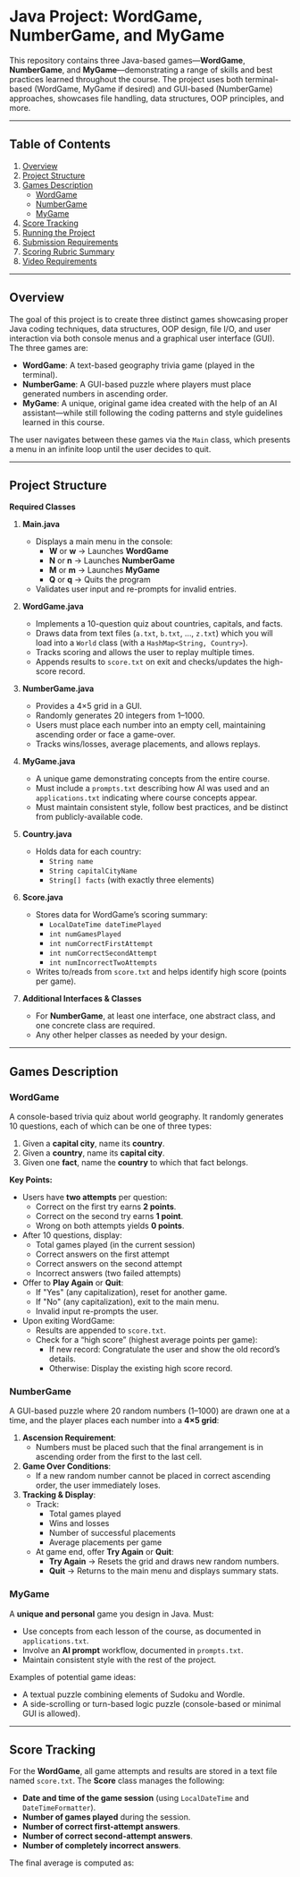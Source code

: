 # Java Project: WordGame, NumberGame, and MyGame

This repository contains three Java-based games—**WordGame**, **NumberGame**, and **MyGame**—demonstrating a range of skills and best practices learned throughout the course. The project uses both terminal-based (WordGame, MyGame if desired) and GUI-based (NumberGame) approaches, showcases file handling, data structures, OOP principles, and more.

---

## Table of Contents

1. [Overview](#overview)
2. [Project Structure](#project-structure)
3. [Games Description](#games-description)
    - [WordGame](#wordgame)
    - [NumberGame](#numbergame)
    - [MyGame](#mygame)
4. [Score Tracking](#score-tracking)
5. [Running the Project](#running-the-project)
6. [Submission Requirements](#submission-requirements)
7. [Scoring Rubric Summary](#scoring-rubric-summary)
8. [Video Requirements](#video-requirements)

---

## Overview

The goal of this project is to create three distinct games showcasing proper Java coding techniques, data structures, OOP design, file I/O, and user interaction via both console menus and a graphical user interface (GUI). The three games are:

- **WordGame**: A text-based geography trivia game (played in the terminal).
- **NumberGame**: A GUI-based puzzle where players must place generated numbers in ascending order.
- **MyGame**: A unique, original game idea created with the help of an AI assistant—while still following the coding patterns and style guidelines learned in this course.

The user navigates between these games via the `Main` class, which presents a menu in an infinite loop until the user decides to quit.

---

## Project Structure

**Required Classes**
1. **Main.java**
    - Displays a main menu in the console:
        - **W** or **w** → Launches **WordGame**
        - **N** or **n** → Launches **NumberGame**
        - **M** or **m** → Launches **MyGame**
        - **Q** or **q** → Quits the program
    - Validates user input and re-prompts for invalid entries.

2. **WordGame.java**
    - Implements a 10-question quiz about countries, capitals, and facts.
    - Draws data from text files (`a.txt`, `b.txt`, …, `z.txt`) which you will load into a `World` class (with a `HashMap<String, Country>`).
    - Tracks scoring and allows the user to replay multiple times.
    - Appends results to `score.txt` on exit and checks/updates the high-score record.

3. **NumberGame.java**
    - Provides a 4×5 grid in a GUI.
    - Randomly generates 20 integers from 1–1000.
    - Users must place each number into an empty cell, maintaining ascending order or face a game-over.
    - Tracks wins/losses, average placements, and allows replays.

4. **MyGame.java**
    - A unique game demonstrating concepts from the entire course.
    - Must include a `prompts.txt` describing how AI was used and an `applications.txt` indicating where course concepts appear.
    - Must maintain consistent style, follow best practices, and be distinct from publicly-available code.

5. **Country.java**
    - Holds data for each country:
        - `String name`
        - `String capitalCityName`
        - `String[] facts` (with exactly three elements)

6. **Score.java**
    - Stores data for WordGame’s scoring summary:
        - `LocalDateTime dateTimePlayed`
        - `int numGamesPlayed`
        - `int numCorrectFirstAttempt`
        - `int numCorrectSecondAttempt`
        - `int numIncorrectTwoAttempts`
    - Writes to/reads from `score.txt` and helps identify high score (points per game).

7. **Additional Interfaces & Classes**
    - For **NumberGame**, at least one interface, one abstract class, and one concrete class are required.
    - Any other helper classes as needed by your design.

---

## Games Description

### WordGame

A console-based trivia quiz about world geography. It randomly generates 10 questions, each of which can be one of three types:
1. Given a **capital city**, name its **country**.
2. Given a **country**, name its **capital city**.
3. Given one **fact**, name the **country** to which that fact belongs.

**Key Points:**
- Users have **two attempts** per question:
    - Correct on the first try earns **2 points**.
    - Correct on the second try earns **1 point**.
    - Wrong on both attempts yields **0 points**.
- After 10 questions, display:
    - Total games played (in the current session)
    - Correct answers on the first attempt
    - Correct answers on the second attempt
    - Incorrect answers (two failed attempts)
- Offer to **Play Again** or **Quit**:
    - If "Yes" (any capitalization), reset for another game.
    - If "No" (any capitalization), exit to the main menu.
    - Invalid input re-prompts the user.
- Upon exiting WordGame:
    - Results are appended to `score.txt`.
    - Check for a “high score” (highest average points per game):
        - If new record: Congratulate the user and show the old record’s details.
        - Otherwise: Display the existing high score record.

### NumberGame

A GUI-based puzzle where 20 random numbers (1–1000) are drawn one at a time, and the player places each number into a **4×5 grid**:

1. **Ascension Requirement**:
    - Numbers must be placed such that the final arrangement is in ascending order from the first to the last cell.
2. **Game Over Conditions**:
    - If a new random number cannot be placed in correct ascending order, the user immediately loses.
3. **Tracking & Display**:
    - Track:
        - Total games played
        - Wins and losses
        - Number of successful placements
        - Average placements per game
    - At game end, offer **Try Again** or **Quit**:
        - **Try Again** → Resets the grid and draws new random numbers.
        - **Quit** → Returns to the main menu and displays summary stats.

### MyGame

A **unique and personal** game you design in Java. Must:
- Use concepts from each lesson of the course, as documented in `applications.txt`.
- Involve an **AI prompt** workflow, documented in `prompts.txt`.
- Maintain consistent style with the rest of the project.

Examples of potential game ideas:
- A textual puzzle combining elements of Sudoku and Wordle.
- A side-scrolling or turn-based logic puzzle (console-based or minimal GUI is allowed).

---

## Score Tracking

For the **WordGame**, all game attempts and results are stored in a text file named `score.txt`. The **Score** class manages the following:

- **Date and time of the game session** (using `LocalDateTime` and `DateTimeFormatter`).
- **Number of games played** during the session.
- **Number of correct first-attempt answers**.
- **Number of correct second-attempt answers**.
- **Number of completely incorrect answers**.

The final average is computed as: